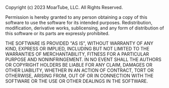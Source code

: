 Copyright (c) 2023 MoarTube, LLC. All Rights Reserved.

Permission is hereby granted to any person obtaining a copy of this software to use the software for its intended purposes. Redistribution, modification, derivative works, sublicensing, and any form of distribution of this software or its parts are expressly prohibited.

THE SOFTWARE IS PROVIDED "AS IS", WITHOUT WARRANTY OF ANY KIND, EXPRESS OR IMPLIED, INCLUDING BUT NOT LIMITED TO THE WARRANTIES OF MERCHANTABILITY, FITNESS FOR A PARTICULAR PURPOSE AND NONINFRINGEMENT. IN NO EVENT SHALL THE AUTHORS OR COPYRIGHT HOLDERS BE LIABLE FOR ANY CLAIM, DAMAGES OR OTHER LIABILITY, WHETHER IN AN ACTION OF CONTRACT, TORT OR OTHERWISE, ARISING FROM, OUT OF OR IN CONNECTION WITH THE SOFTWARE OR THE USE OR OTHER DEALINGS IN THE SOFTWARE.

